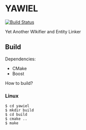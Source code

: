 # YAWIEL
[![Build Status](https://travis-ci.org/yawiel/yawiel.svg?branch=master)](https://travis-ci.org/yawiel/yawiel)

Yet Another WIkifier and Entity Linker

## Build

Dependencies:
* CMake
* Boost

How to build?

### Linux

```shell
$ cd yawiel
$ mkdir build
$ cd build
$ cmake ..
$ make
```
